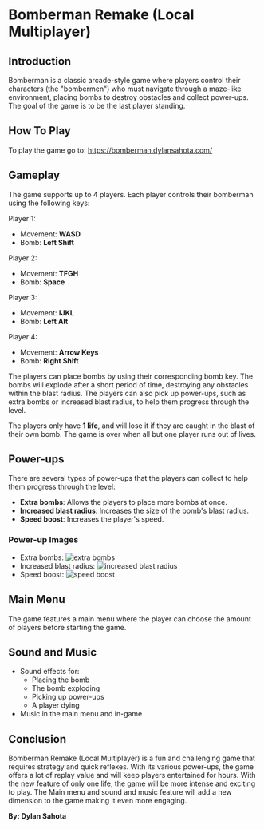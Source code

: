 
# Bomberman Remake (Local Multiplayer)


## Introduction

Bomberman is a classic arcade-style game where players control their characters (the "bombermen") who must navigate through a maze-like environment, placing bombs to destroy obstacles and collect power-ups. The goal of the game is to be the last player standing.

## How To Play
To play the game go to: https://bomberman.dylansahota.com/

## Gameplay

The game supports up to 4 players. Each player controls their bomberman using the following keys:

Player 1:

-   Movement: **WASD**
-   Bomb: **Left Shift**

Player 2:

-   Movement: **TFGH**
-   Bomb: **Space**

Player 3:

-   Movement: **IJKL**
-   Bomb: **Left Alt**

Player 4:

-   Movement: **Arrow Keys**
-   Bomb: **Right Shift**

The players can place bombs by using their corresponding bomb key. The bombs will explode after a short period of time, destroying any obstacles within the blast radius. The players can also pick up power-ups, such as extra bombs or increased blast radius, to help them progress through the level.

The players only have **1 life**, and will lose it if they are caught in the blast of their own bomb. The game is over when all but one player runs out of lives.

## Power-ups

There are several types of power-ups that the players can collect to help them progress through the level:

-   **Extra bombs**: Allows the players to place more bombs at once.
-   **Increased blast radius**: Increases the size of the bomb's blast radius.
-   **Speed boost**: Increases the player's speed.

### Power-up Images

-   Extra bombs: ![extra bombs](https://bombermanpicturesgit.dylansahota.com/ItemExtraBomb.png)
-   Increased blast radius: ![increased blast radius](https://bombermanpicturesgit.dylansahota.com/ItemBlastRadius.png)
-   Speed boost: ![speed boost](https://bombermanpicturesgit.dylansahota.com/ItemSpeedIncrease.png)

## Main Menu

The game features a main menu where the player can choose the amount of players before starting the game.

## Sound and Music

-   Sound effects for:
    -   Placing the bomb
    -   The bomb exploding
    -   Picking up power-ups
    -   A player dying
-   Music in the main menu and in-game

## Conclusion

Bomberman Remake (Local Multiplayer) is a fun and challenging game that requires strategy and quick reflexes. With its various power-ups, the game offers a lot of replay value and will keep players entertained for hours. With the new feature of only one life, the game will be more intense and exciting to play. The Main menu and sound and music feature will add a new dimension to the game making it even more engaging.

**By: Dylan Sahota**
